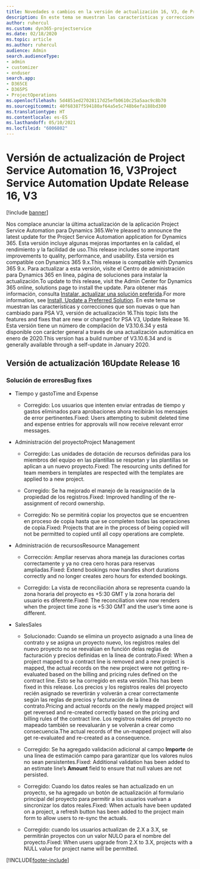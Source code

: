 ```yaml
---
title: Novedades o cambios en la versión de actualización 16, V3, de Project Service Automation
description: En este tema se muestran las características y correcciones que están disponibles en la versión de actualización 16, V3, de Project Service Automation.
author: ruhercul
ms.custom: dyn365-projectservice
ms.date: 02/18/2020
ms.topic: article
ms.author: ruhercul
audience: Admin
search.audienceType:
- admin
- customizer
- enduser
search.app:
- D365CE
- D365PS
- ProjectOperations
ms.openlocfilehash: 5d4851ed27028117d25efb0610c25a5aac9c8b70
ms.sourcegitcommit: 40f68387f594180af64a5e5c748b6efa188bd300
ms.translationtype: HT
ms.contentlocale: es-ES
ms.lasthandoff: 05/10/2021
ms.locfileid: "6006802"
---
```

# <a name="project-service-automation-update-release-16-v3"></a><span data-ttu-id="fd3d0-103">Versión de actualización de Project Service Automation 16, V3</span><span class="sxs-lookup"><span data-stu-id="fd3d0-103">Project Service Automation Update Release 16, V3</span></span>

[!include [banner](../includes/psa-now-project-operations.md)]

<span data-ttu-id="fd3d0-104">Nos complace anunciar la última actualización de la aplicación Project Service Automation para Dynamics 365.</span><span class="sxs-lookup"><span data-stu-id="fd3d0-104">We’re pleased to announce the latest update for the Project Service Automation application for Dynamics 365.</span></span> <span data-ttu-id="fd3d0-105">Esta versión incluye algunas mejoras importantes en la calidad, el rendimiento y la facilidad de uso.</span><span class="sxs-lookup"><span data-stu-id="fd3d0-105">This release includes some important improvements to quality, performance, and usability.</span></span>  <span data-ttu-id="fd3d0-106">Esta versión es compatible con Dynamics 365 9.x.</span><span class="sxs-lookup"><span data-stu-id="fd3d0-106">This release is compatible with Dynamics 365 9.x.</span></span> <span data-ttu-id="fd3d0-107">Para actualizar a esta versión, visite el Centro de administración para Dynamics 365 en línea, página de soluciones para instalar la actualización.</span><span class="sxs-lookup"><span data-stu-id="fd3d0-107">To update to this release, visit the Admin Center for Dynamics 365 online, solutions page to install the update.</span></span> <span data-ttu-id="fd3d0-108">Para obtener más información, consulta [Instalar, actualizar una solución preferida](/dynamics365/project-service/upgrade-psa-home-page).</span><span class="sxs-lookup"><span data-stu-id="fd3d0-108">For more information, see [Install, Update a Preferred Solution](/dynamics365/project-service/upgrade-psa-home-page).</span></span>
<span data-ttu-id="fd3d0-109">En este tema se muestran las características y correcciones que son nuevas o que han cambiado para PSA V3, versión de actualización 16.</span><span class="sxs-lookup"><span data-stu-id="fd3d0-109">This topic lists the features and fixes that are new or changed for PSA V3, Update Release 16.</span></span> <span data-ttu-id="fd3d0-110">Esta versión tiene un número de compilación de V3.10.6.34 y está disponible con carácter general a través de una actualización automática en enero de 2020.</span><span class="sxs-lookup"><span data-stu-id="fd3d0-110">This version has a build number of V3.10.6.34 and is generally available through a self-update in January 2020.</span></span>


## <a name="update-release-16"></a><span data-ttu-id="fd3d0-111">Versión de actualización 16</span><span class="sxs-lookup"><span data-stu-id="fd3d0-111">Update Release 16</span></span>

### <a name="bug-fixes"></a><span data-ttu-id="fd3d0-112">Solución de errores</span><span class="sxs-lookup"><span data-stu-id="fd3d0-112">Bug fixes</span></span>

-   <span data-ttu-id="fd3d0-113">Tiempo y gasto</span><span class="sxs-lookup"><span data-stu-id="fd3d0-113">Time and Expense</span></span>

    -   <span data-ttu-id="fd3d0-114">Corregido: Los usuarios que intenten enviar entradas de tiempo y gastos eliminados para aprobaciones ahora recibirán los mensajes de error pertinentes.</span><span class="sxs-lookup"><span data-stu-id="fd3d0-114">Fixed: Users attempting to submit deleted time and expense entries for approvals will now receive relevant error messages.</span></span>

-   <span data-ttu-id="fd3d0-115">Administración del proyecto</span><span class="sxs-lookup"><span data-stu-id="fd3d0-115">Project Management</span></span>

    -   <span data-ttu-id="fd3d0-116">Corregido: Las unidades de dotación de recursos definidas para los miembros del equipo en las plantillas se respetan y las plantillas se aplican a un nuevo proyecto.</span><span class="sxs-lookup"><span data-stu-id="fd3d0-116">Fixed: The resourcing units defined for team members in templates are respected with the templates are applied to a new project.</span></span>

    -   <span data-ttu-id="fd3d0-117">Corregido: Se ha mejorado el manejo de la reasignación de la propiedad de los registros.</span><span class="sxs-lookup"><span data-stu-id="fd3d0-117">Fixed: Improved handling of the re-assignment of record ownership.</span></span>

    -   <span data-ttu-id="fd3d0-118">Corregido: No se permitirá copiar los proyectos que se encuentren en proceso de copia hasta que se completen todas las operaciones de copia.</span><span class="sxs-lookup"><span data-stu-id="fd3d0-118">Fixed: Projects that are in the process of being copied will not be permitted to copied until all copy operations are complete.</span></span>

-   <span data-ttu-id="fd3d0-119">Administración de recursos</span><span class="sxs-lookup"><span data-stu-id="fd3d0-119">Resource Management</span></span>

    -   <span data-ttu-id="fd3d0-120">Corrección: Ampliar reservas ahora maneja las duraciones cortas correctamente y ya no crea cero horas para reservas ampliadas.</span><span class="sxs-lookup"><span data-stu-id="fd3d0-120">Fixed: Extend bookings now handles short durations correctly and no longer creates zero hours for extended bookings.</span></span>

    -   <span data-ttu-id="fd3d0-121">Corregido: La vista de reconciliación ahora se representa cuando la zona horaria del proyecto es +5:30 GMT y la zona horaria del usuario es diferente.</span><span class="sxs-lookup"><span data-stu-id="fd3d0-121">Fixed: The reconciliation view now renders when the project time zone is +5:30 GMT and the user’s time aone is different.</span></span>

-   <span data-ttu-id="fd3d0-122">Sales</span><span class="sxs-lookup"><span data-stu-id="fd3d0-122">Sales</span></span>

    -   <span data-ttu-id="fd3d0-123">Solucionado: Cuando se elimina un proyecto asignado a una línea de contrato y se asigna un proyecto nuevo, los registros reales del nuevo proyecto no se reevalúan en función delas reglas de facturación y precios definidas en la línea de contrato.</span><span class="sxs-lookup"><span data-stu-id="fd3d0-123">Fixed: When a project mapped to a contract line is removed and a new project is mapped, the actual records on the new project were not getting re-evaluated based on the billing and pricing rules defined on the contract line.</span></span> <span data-ttu-id="fd3d0-124">Esto se ha corregido en esta versión.</span><span class="sxs-lookup"><span data-stu-id="fd3d0-124">This has been fixed in this release.</span></span> <span data-ttu-id="fd3d0-125">Los precios y los registros reales del proyecto recién asignado se revertirán y volverán a crear correctamente según las reglas de precios y facturación de la línea de contrato.</span><span class="sxs-lookup"><span data-stu-id="fd3d0-125">Pricing and actual records on the newly mapped project will get reversed and re-created correctly based on the pricing and billing rules of the contract line.</span></span> <span data-ttu-id="fd3d0-126">Los registros reales del proyecto no mapeado también se reevaluarán y se volverán a crear como consecuencia.</span><span class="sxs-lookup"><span data-stu-id="fd3d0-126">The actual records of the un-mapped project will also get re-evaluated and re-created as a consequence.</span></span>

    -   <span data-ttu-id="fd3d0-127">Corregido: Se ha agregado validación adicional al campo **Importe** de una línea de estimación campo para garantizar que los valores nulos no sean persistentes.</span><span class="sxs-lookup"><span data-stu-id="fd3d0-127">Fixed: Additional validation has been added to an estimate line’s **Amount** field to ensure that null values are not persisted.</span></span>

    -   <span data-ttu-id="fd3d0-128">Corregido: Cuando los datos reales se han actualizado en un proyecto, se ha agregado un botón de actualización al formulario principal del proyecto para permitir a los usuarios vuelvan a sincronizar los datos reales.</span><span class="sxs-lookup"><span data-stu-id="fd3d0-128">Fixed: When actuals have been updated on a project, a refresh button has been added to the project main form to allow users to re-sync the actuals.</span></span>

    -   <span data-ttu-id="fd3d0-129">Corregido: cuando los usuarios actualizan de 2.X a 3.X, se permitirán proyectos con un valor NULO para el nombre del proyecto.</span><span class="sxs-lookup"><span data-stu-id="fd3d0-129">Fixed: When users upgrade from 2.X to 3.X, projects with a NULL value for project name will be permitted.</span></span>



[!INCLUDE[footer-include](../includes/footer-banner.md)]